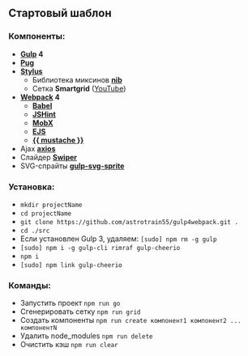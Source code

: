 ## Стартовый шаблон

### Компоненты:
* **[Gulp](https://gulpjs.com/) 4**
* **[Pug](https://pugjs.org/)**
* **[Stylus](http://stylus-lang.com/)**
  * Библиотека миксинов **[nib](http://stylus.github.io/nib/)**
  * Сетка **Smartgrid** ([YouTube](https://www.youtube.com/watch?v=KFVoIzaGPYg&list=PLyeqauxei6je28tJvioIsE0bYnARh0UVz))
* **[Webpack](https://webpack.js.org/) 4**
  * **[Babel](https://babeljs.io/)**
  * **[JSHint](https://jshint.com/)**
  * **[MobX](https://mobx.js.org/)**
  * **[EJS](https://ejs.co/)**
  * **[{{ mustache }}](https://github.com/janl/mustache.js)**
* Ajax **[axios](https://github.com/axios/axios)**
* Слайдер **[Swiper](https://idangero.us/swiper/)**
* SVG-спрайты **[gulp-svg-sprite](https://github.com/jkphl/gulp-svg-sprite)**

### Установка:
* ```mkdir projectName```
* ```cd projectName```
* ```git clone https://github.com/astrotrain55/gulp4webpack.git .```
* ```cd ./src```
* Если установлен Gulp 3, удаляем: ```[sudo] npm rm -g gulp```
* ```[sudo] npm i -g gulp-cli rimraf gulp-cheerio```
* ```npm i```
* ```[sudo] npm link gulp-cheerio```

### Команды:
* Запустить проект ```npm run go```
* Сгенерировать сетку ```npm run grid```
* Создать компоненты ```npm run create компонент1 компонент2 ... компонентN```
* Удалить node_modules ```npm run delete```
* Очистить кэш ```npm run clear```
